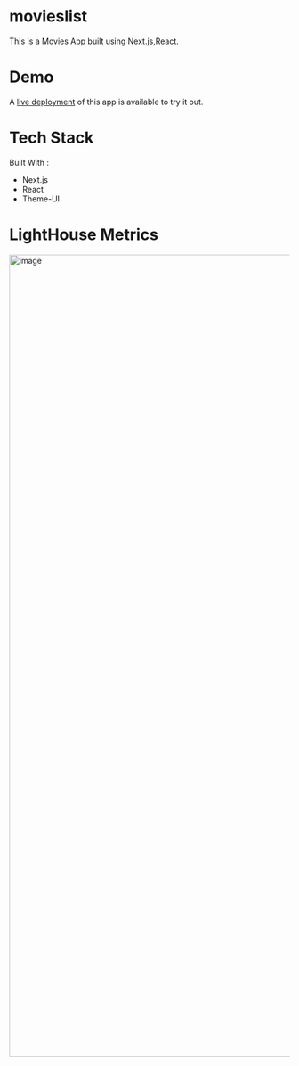 # movieslist 


This is a Movies App built using Next.js,React. 

# Demo 

A [live deployment](https://movieslist-chi.vercel.app/) of this app is available to try it out.


# Tech Stack

Built With :
  
  * Next.js
  * React
  * Theme-UI
  
# LightHouse Metrics

<img width="1440" alt="image" src="https://user-images.githubusercontent.com/59245935/197995522-7cf13cb6-d7e4-4129-b8b3-5f2ea91dd8d4.png">


  
